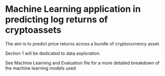 # Machine Learning application in predicting log returns of cryptoassets
The aim is to predict price returns across a bundle of cryptocurrency asset.


Section 1 will be dedicated to data exploration. 


See Machine Learning and Evaluation file for a more detailed breakdown of the machine learning models used 
